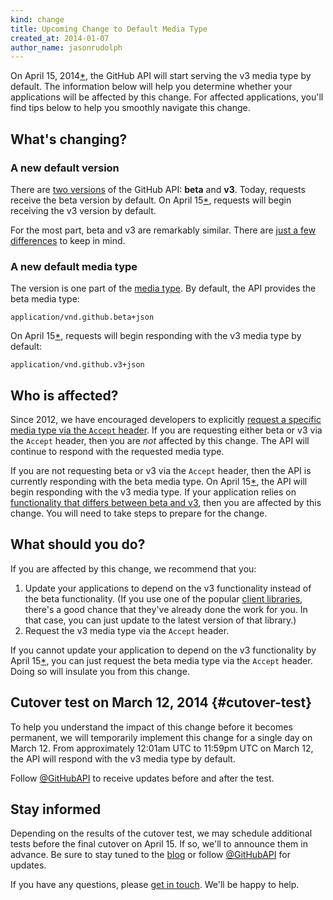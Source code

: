 ```yaml
---
kind: change
title: Upcoming Change to Default Media Type
created_at: 2014-01-07
author_name: jasonrudolph
---
```


On April 15, 2014[*](#cutover-test), the GitHub API will start serving the v3 media type by default. The information below will help you determine whether your applications will be affected by this change. For affected applications, you'll find tips below to help you smoothly navigate this change.

## What's changing?

### A new default version

There are [two versions][versions] of the GitHub API: **beta** and **v3**. Today, requests receive the beta version by default. On April 15[*](#cutover-test), requests will begin receiving the v3 version by default.

For the most part, beta and v3 are remarkably similar. There are [just a few differences][differences] to keep in mind.

### A new default media type

The version is one part of the [media type][media]. By default, the API provides the beta media type:

    application/vnd.github.beta+json

On April 15[*](#cutover-test), requests will begin responding with the v3 media type by default:

    application/vnd.github.v3+json

## Who is affected?

Since 2012, we have encouraged developers to explicitly [request a specific media type via the `Accept` header][request-a-media-type]. If you are requesting either beta or v3 via the `Accept` header, then you are _not_ affected by this change. The API will continue to respond with the requested media type.

If you are not requesting beta or v3 via the `Accept` header, then the API is currently responding with the beta media type. On April 15[*](#cutover-test), the API will begin responding with the v3 media type. If your application relies on [functionality that differs between beta and v3][differences], then you are affected by this change. You will need to take steps to prepare for the change.

## What should you do?

If you are affected by this change, we recommend that you:

1. Update your applications to depend on the v3 functionality instead of the beta functionality. (If you use one of the popular [client libraries][libraries], there's a good chance that they've already done the work for you. In that case, you can just update to the latest version of that library.)
2. Request the v3 media type via the `Accept` header.

If you cannot update your application to depend on the v3 functionality by April 15[*](#cutover-test), you can just request the beta media type via the `Accept` header. Doing so will insulate you from this change.

## Cutover test on March 12, 2014 {#cutover-test}

To help you understand the impact of this change before it becomes permanent, we will temporarily implement this change for a single day on March 12. From approximately 12:01am UTC to 11:59pm UTC on March 12, the API will respond with the v3 media type by default.

Follow [@GitHubAPI][] to receive updates before and after the test.

## Stay informed

Depending on the results of the cutover test, we may schedule additional tests before the final cutover on April 15. If so, we'll to announce them in advance. Be sure to stay tuned to the [blog] or follow [@GitHubAPI] for updates.

If you have any questions, please [get in touch][contact]. We'll be happy to help.

[@GitHubAPI]: https://twitter.com/GitHubAPI
[blog]: /changes
[contact]: https://github.com/contact?form[subject]=Upcoming+change+to+default+API+media+type
[differences]: /v3/versions/#differences-from-beta-version
[libraries]: /libraries/
[media]: /v3/media
[request-a-media-type]: /v3/media/#beta-v3-and-the-future
[versions]: /v3/versions
